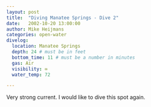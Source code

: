 ```yaml
---
layout: post
title:  "Diving Manatee Springs - Dive 2"
date:   2002-10-20 13:00:00
author: Mike Heijmans
categories: open-water
divelog:
  location: Manatee Springs
  depth: 24 # must be in feet
  bottom_time: 11 # must be a number in minutes
  gas: Air
  visibility: ∞
  water_temp: 72

---
```

Very strong current. I would like to dive this spot again.